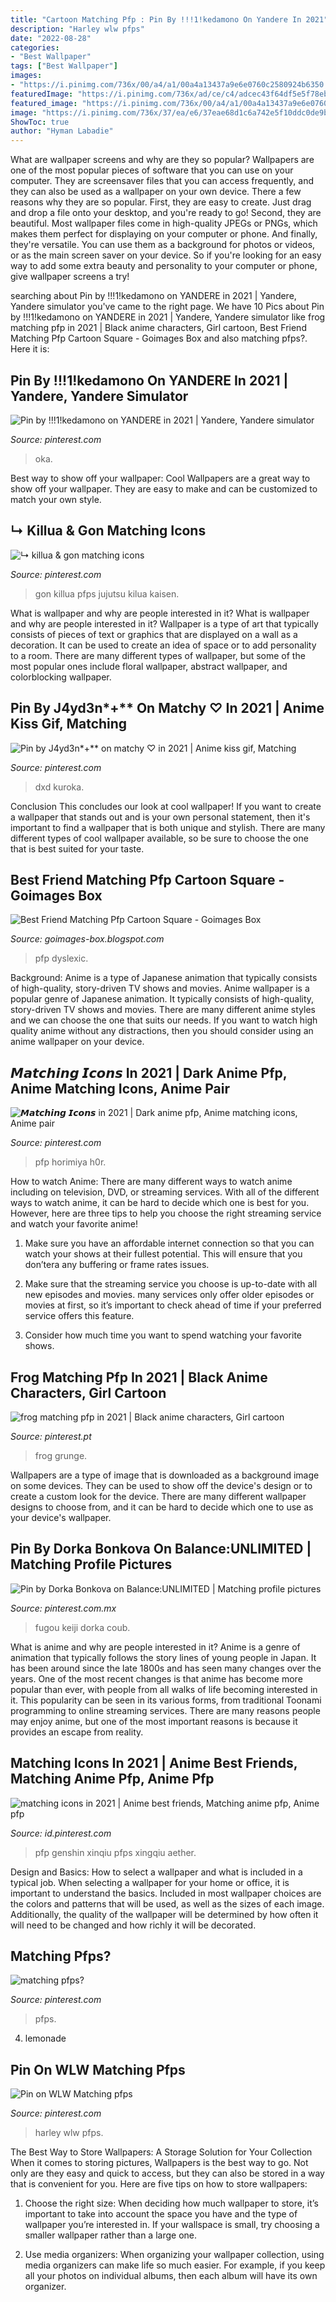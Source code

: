 ```yaml
---
title: "Cartoon Matching Pfp : Pin By !!!1!kedamono On Yandere In 2021"
description: "Harley wlw pfps"
date: "2022-08-28"
categories:
- "Best Wallpaper"
tags: ["Best Wallpaper"]
images:
- "https://i.pinimg.com/736x/00/a4/a1/00a4a13437a9e6e0760c2580924b6350.jpg"
featuredImage: "https://i.pinimg.com/736x/ad/ce/c4/adcec43f64df5e5f78eb883f680cbf2b.jpg"
featured_image: "https://i.pinimg.com/736x/00/a4/a1/00a4a13437a9e6e0760c2580924b6350.jpg"
image: "https://i.pinimg.com/736x/37/ea/e6/37eae68d1c6a742e5f10ddc0de9b10c2.jpg"
ShowToc: true
author: "Hyman Labadie"
---
```



What are wallpaper screens and why are they so popular?
Wallpapers are one of the most popular pieces of software that you can use on your computer. They are screensaver files that you can access frequently, and they can also be used as a wallpaper on your own device. There a few reasons why they are so popular. First, they are easy to create. Just drag and drop a file onto your desktop, and you're ready to go! Second, they are beautiful. Most wallpaper files come in high-quality JPEGs or PNGs, which makes them perfect for displaying on your computer or phone. And finally, they're versatile. You can use them as a background for photos or videos, or as the main screen saver on your device. So if you're looking for an easy way to add some extra beauty and personality to your computer or phone, give wallpaper screens a try!

	

		
searching about Pin by !!!1!kedamono on YANDERE in 2021 | Yandere, Yandere simulator you've came to the right page. We have 10 Pics about Pin by !!!1!kedamono on YANDERE in 2021 | Yandere, Yandere simulator like frog matching pfp in 2021 | Black anime characters, Girl cartoon, Best Friend Matching Pfp Cartoon Square - Goimages Box and also matching pfps?. Here it is:
		
    
## Pin By !!!1!kedamono On YANDERE In 2021 | Yandere, Yandere Simulator

<img loading=lazy src="https://i.pinimg.com/736x/37/ea/e6/37eae68d1c6a742e5f10ddc0de9b10c2.jpg" onerror="this.onerror=null;this.src='https://tse3.mm.bing.net/th?id=OIP.0Og9p9eGQGPCWkBNhBmjqwHaHt&amp;pid=15.1';" alt="Pin by !!!1!kedamono on YANDERE in 2021 | Yandere, Yandere simulator">

_Source: pinterest.com_

>oka. 

	

Best way to show off your wallpaper:
Cool Wallpapers are a great way to show off your wallpaper. They are easy to make and can be customized to match your own style.

    
## ↳ Killua &amp; Gon Matching Icons

<img loading=lazy src="https://i.pinimg.com/736x/ad/ce/c4/adcec43f64df5e5f78eb883f680cbf2b.jpg" onerror="this.onerror=null;this.src='https://tse2.mm.bing.net/th?id=OIP.TBunkzt5uzFrvvFmKk1bSwHaHa&amp;pid=15.1';" alt="↳ killua &amp; gon matching icons">

_Source: pinterest.com_

>gon killua pfps jujutsu kilua kaisen. 

	

What is wallpaper and why are people interested in it?
What is wallpaper and why are people interested in it?
Wallpaper is a type of art that typically consists of pieces of text or graphics that are displayed on a wall as a decoration. It can be used to create an idea of space or to add personality to a room. There are many different types of wallpaper, but some of the most popular ones include floral wallpaper, abstract wallpaper, and colorblocking wallpaper.

    
## Pin By J4yd3n*+** On Matchy ♡ In 2021 | Anime Kiss Gif, Matching

<img loading=lazy src="https://i.pinimg.com/736x/95/93/e2/9593e24ecfe0582ff2a138a136e3691f.jpg" onerror="this.onerror=null;this.src='https://tse3.mm.bing.net/th?id=OIP.p7A8085LKWhFmc-Ob4A5CAHaHj&amp;pid=15.1';" alt="Pin by J4yd3n*+** on matchy ♡ in 2021 | Anime kiss gif, Matching">

_Source: pinterest.com_

>dxd kuroka. 

	

Conclusion
This concludes our look at cool wallpaper! If you want to create a wallpaper that stands out and is your own personal statement, then it's important to find a wallpaper that is both unique and stylish. There are many different types of cool wallpaper available, so be sure to choose the one that is best suited for your taste.

    
## Best Friend Matching Pfp Cartoon Square - Goimages Box

<img loading=lazy src="https://i.pinimg.com/474x/2a/3d/13/2a3d131da104f95e2b63fadf2fd11f16.jpg" onerror="this.onerror=null;this.src='https://tse3.mm.bing.net/th?id=OIP.K1c1ygO7a6hMPQK0D0XOzQAAAA&amp;pid=15.1';" alt="Best Friend Matching Pfp Cartoon Square - Goimages Box">

_Source: goimages-box.blogspot.com_

>pfp dyslexic. 

	

Background: Anime is a type of Japanese animation that typically consists of high-quality, story-driven TV shows and movies.
Anime wallpaper is a popular genre of Japanese animation. It typically consists of high-quality, story-driven TV shows and movies. There are many different anime styles and we can choose the one that suits our needs. If you want to watch high quality anime without any distractions, then you should consider using an anime wallpaper on your device.

    
## 𝙈𝙖𝙩𝙘𝙝𝙞𝙣𝙜 𝙄𝙘𝙤𝙣𝙨 In 2021 | Dark Anime Pfp, Anime Matching Icons, Anime Pair

<img loading=lazy src="https://i.pinimg.com/736x/a4/31/c7/a431c7d1633f4e33bc65ba9d6d4262cd.jpg" onerror="this.onerror=null;this.src='https://tse3.mm.bing.net/th?id=OIP.QBkDQavzfYVBsuC_jghlwwHaHa&amp;pid=15.1';" alt="𝙈𝙖𝙩𝙘𝙝𝙞𝙣𝙜 𝙄𝙘𝙤𝙣𝙨 in 2021 | Dark anime pfp, Anime matching icons, Anime pair">

_Source: pinterest.com_

>pfp horimiya h0r. 

	

How to watch Anime: There are many different ways to watch anime including on television, DVD, or streaming services.
With all of the different ways to watch anime, it can be hard to decide which one is best for you. However, here are three tips to help you choose the right streaming service and watch your favorite anime!
1. Make sure you have an affordable internet connection so that you can watch your shows at their fullest potential. This will ensure that you don’tera any buffering or frame rates issues.

2. Make sure that the streaming service you choose is up-to-date with all new episodes and movies. many services only offer older episodes or movies at first, so it’s important to check ahead of time if your preferred service offers this feature.

3. Consider how much time you want to spend watching your favorite shows.

    
## Frog Matching Pfp In 2021 | Black Anime Characters, Girl Cartoon

<img loading=lazy src="https://i.pinimg.com/736x/00/a4/a1/00a4a13437a9e6e0760c2580924b6350.jpg" onerror="this.onerror=null;this.src='https://tse2.mm.bing.net/th?id=OIP.wl-sDvECOZkJ9ZXBa4ySugHaHa&amp;pid=15.1';" alt="frog matching pfp in 2021 | Black anime characters, Girl cartoon">

_Source: pinterest.pt_

>frog grunge. 

	

Wallpapers are a type of image that is downloaded as a background image on some devices. They can be used to show off the device's design or to create a custom look for the device. There are many different wallpaper designs to choose from, and it can be hard to decide which one to use as your device's wallpaper.

    
## Pin By Dorka Bonkova On Balance:UNLIMITED | Matching Profile Pictures

<img loading=lazy src="https://i.pinimg.com/736x/fc/1c/df/fc1cdf2fa0ce9047e79e67c32a10187f.jpg" onerror="this.onerror=null;this.src='https://tse4.mm.bing.net/th?id=OIP.5SVfZ29ZQd-GKSKUiS1sjAHaIc&amp;pid=15.1';" alt="Pin by Dorka Bonkova on Balance:UNLIMITED | Matching profile pictures">

_Source: pinterest.com.mx_

>fugou keiji dorka coub. 

	

What is anime and why are people interested in it?
Anime is a genre of animation that typically follows the story lines of young people in Japan. It has been around since the late 1800s and has seen many changes over the years. One of the most recent changes is that anime has become more popular than ever, with people from all walks of life becoming interested in it. This popularity can be seen in its various forms, from traditional Toonami programming to online streaming services. There are many reasons people may enjoy anime, but one of the most important reasons is because it provides an escape from reality.

    
## Matching Icons In 2021 | Anime Best Friends, Matching Anime Pfp, Anime Pfp

<img loading=lazy src="https://i.pinimg.com/736x/dc/59/20/dc592014a6dc3b328216710c4184e9d0.jpg" onerror="this.onerror=null;this.src='https://tse2.mm.bing.net/th?id=OIP.Vf5iGIcvCjOEXTwyVaXNVAHaHa&amp;pid=15.1';" alt="matching icons in 2021 | Anime best friends, Matching anime pfp, Anime pfp">

_Source: id.pinterest.com_

>pfp genshin xinqiu pfps xingqiu aether. 

	

Design and Basics: How to select a wallpaper and what is included in a typical job.
When selecting a wallpaper for your home or office, it is important to understand the basics. Included in most wallpaper choices are the colors and patterns that will be used, as well as the sizes of each image. Additionally, the quality of the wallpaper will be determined by how often it will need to be changed and how richly it will be decorated.

    
## Matching Pfps?

<img loading=lazy src="https://i.pinimg.com/236x/1e/08/6e/1e086e1b0df6869987939acdc30d58c0.jpg" onerror="this.onerror=null;this.src='https://tse3.mm.bing.net/th?id=OIP.d_wgNSAhukOl_FgpGYRFDgAAAA&amp;pid=15.1';" alt="matching pfps?">

_Source: pinterest.com_

>pfps. 

	

4. lemonade 

    
## Pin On WLW Matching Pfps

<img loading=lazy src="https://i.pinimg.com/736x/7e/b5/c9/7eb5c9ec58ca67cc1b0e4de4af9a0e02.jpg" onerror="this.onerror=null;this.src='https://tse3.mm.bing.net/th?id=OIP.4yZOxkJiRFiuTbaWuX_VaQAAAA&amp;pid=15.1';" alt="Pin on WLW Matching pfps">

_Source: pinterest.com_

>harley wlw pfps. 

	

The Best Way to Store Wallpapers: A Storage Solution for Your Collection
When it comes to storing pictures, Wallpapers is the best way to go. Not only are they easy and quick to access, but they can also be stored in a way that is convenient for you. Here are five tips on how to store wallpapers:
1) Choose the right size: When deciding how much wallpaper to store, it’s important to take into account the space you have and the type of wallpaper you’re interested in. If your wallspace is small, try choosing a smaller wallpaper rather than a large one.

2) Use media organizers: When organizing your wallpaper collection, using media organizers can make life so much easier. For example, if you keep all your photos on individual albums, then each album will have its own organizer.


